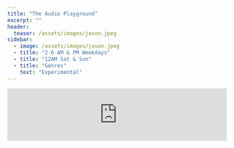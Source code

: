 ```yaml
---
title: "The Audio Playground"
excerpt: ""
header:
  teaser: /assets/images/jason.jpeg
sidebar:
  - image: /assets/images/jason.jpeg
  - title: "2-6 AM & PM Weekdays"
  - title: "12AM Sat & Sun"
  - title: "Genres"
    text: "Experimental"
---
```


<iframe width="100%" height="120" src="https://www.mixcloud.com/widget/iframe/?hide_cover=1&feed=%2Ftheprofessorjb%2F" frameborder="0" ></iframe>